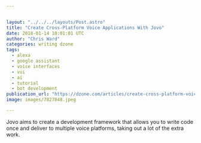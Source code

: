 ```yaml
---


layout: "../../../layouts/Post.astro"
title: "Create Cross-Platform Voice Applications With Jovo"
date: 2018-01-14 10:01:01 UTC
author: "Chris Ward"
categories: writing dzone
tags:
  - alexa
  - google assistant
  - voice interfaces
  - vui
  - ai
  - tutorial
  - bot development
publication_url: "https://dzone.com/articles/create-cross-platform-voice-applications-with-jovo"
image: images/7827848.jpeg

---
```

Jovo aims to create a development framework that allows you to write code once and deliver to multiple voice platforms, taking out a lot of the extra work.

